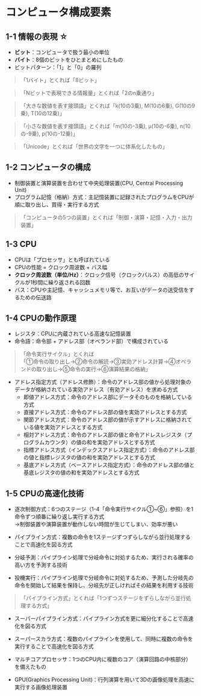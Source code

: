 # コンピュータ構成要素

## 1-1 情報の表現 ☆
- **ビット**：コンピュータで扱う最小の単位
- **バイト**：8個のビットをひとまとめにしたもの
- ビットパターン：「1」と「0」の羅列
> 「1バイト」とくれば「8ビット」

> 「Nビットで表現できる情報量」とくれば「2のn乗通り」 

> 「大きな数値を表す接頭語」とくれば「k(10の3乗), M(10の6乗), G(10の9乗), T(10の12乗)」
  
> 「小さな数値を表す接頭語」とくれば「m(10の-3乗), μ(10の-6乗), n(10の-9乗), p(10の-12乗)」
  
> 「Unicode」とくれば「世界の文字を一つに体系化したもの」


## 1-2 コンピュータの構成
- 制御装置と演算装置を合わせて中央処理装置(CPU, Central Processing Unit)
- プログラム記憶（格納）方式：主記憶装置に記録されたプログラムをCPUが順に取り出し、買得・実行する方式
> 「コンピュータの5つの装置」とくれば「制御・演算・記憶・入力・出力装置」


## 1-3 CPU
- CPUは「プロセッサ」とも呼ばれている
- CPUの性能 = クロック周波数 + バス幅
- **クロック周波数（単位/Hz）**：クロック信号（クロックパルス）の高低のサイクルが1秒間に繰り返される回数
- バス：CPUや主記憶、キャッシュメモリ等で、お互いがデータの送受信をするための伝送路


## 1-4 CPUの動作原理
- レジスタ：CPUに内蔵されている高速な記憶装置
- 命令語：命令部 + アドレス部（オペランド部）で構成されている
> 「命令実行サイクル」とくれば</br>「①命令の取り出し→②命令の解読→③実効アドレス計算→④オペランドの取り出し→⑤命令の実行→⑥演算結果の格納」

- アドレス指定方式（アドレス修飾）：命令のアドレス部の値から処理対象のデータが格納されている実効アドレス（有効アドレス）を求める方式
  - 即値アドレス方式：命令のアドレス部にデータそのものを格納している方式
  - 直接アドレス方式：命令のアドレス部の値を実効アドレスとする方式
  - 関節アドレス方式：命令のアドレス部の値が示すアドレスに格納されている値を実効アドレスとする方式
  - 相対アドレス方式：命令のアドレス部の値と命令アドレスレジスタ（プログラムカウンタ）の値の和を実効アドレスとする方式
  - 指標アドレス方式（インデックスアドレス指定方式）：命令のアドレス部の値と指標レジスタの値の和を実効アドレスとする方式
  - 基底アドレス方式（ベースアドレス指定方式）：命令のアドレス部の値と基底レジスタの値の和を実効アドレスとする方式


## 1-5 CPUの高速化技術
- 逐次制御方式：6つのステージ（1-4「命令実行サイクル①~⑥」参照）を1命令ずつ順番に繰り返し実行する方式</br>
  →制御装置や演算装置が動作しない時間が生じてしまい、効率が悪い
  
- パイプライン方式：複数の命令を1ステージずつずらしながら並行処理することで高速化を図る方式
- 分岐予測：パイプライン処理で分岐命令に対処するため、実行される確率の高い方を予測する技術
- 投機実行：パイプライン処理で分岐命令に対処するため、予測した分岐先の命令を開始して結果を保持し、分岐先が正しければその結果を利用する技術
> 「パイプライン方式」とくれば「1つずつステージをずらしながら並行処理する方式」
- スーパーパイプライン方式：パイプライン方式を更に細分化することで高速化を図る方式
- スーパースカラ方式：複数のパイプラインを使用して、同時に複数の命令を実行することで高速化を図る方式

- マルチコアプロセッサ：1つのCPU内に複数のコア（演算回路の中核部分）を備えたもの
- GPU(Graphics Processing Unit)：行列演算を用いて3Dの画像処理を高速に実行する画像処理装置
